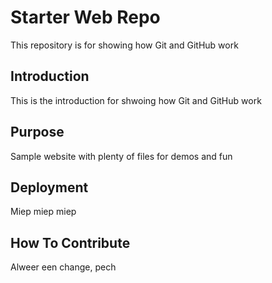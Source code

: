 # Starter Web Repo

This repository is for showing how Git and GitHub work

## Introduction

This is the introduction for shwoing how Git and GitHub work

## Purpose

Sample website with plenty of files for demos and fun

## Deployment

Miep miep miep

## How To Contribute

Alweer een change, pech